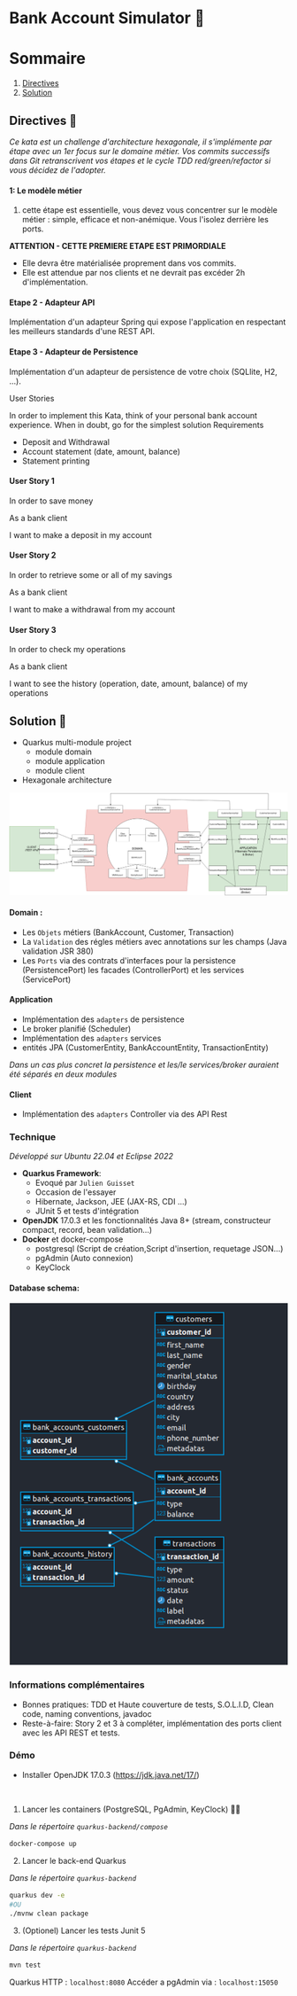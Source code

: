 
# Bank Account Simulator 🏦

# Sommaire
1. [Directives](#Directives-)
2. [Solution](#Solution-)



## Directives 🥅

*Ce kata est un challenge d'architecture hexagonale, il s'implémente par étape avec un 1er focus sur le domaine métier.
Vos commits successifs dans Git retranscrivent vos étapes et le cycle TDD red/green/refactor si vous décidez de l'adopter.*

#### 1: Le modèle métier
1. cette étape est essentielle, vous devez vous concentrer sur le modèle métier : simple, efficace et non-anémique.
Vous l'isolez derrière les ports.

**ATTENTION - CETTE PREMIERE ETAPE EST PRIMORDIALE**
- Elle devra être matérialisée proprement dans vos commits.
- Elle est attendue par nos clients et ne devrait pas excéder 2h d'implémentation.

#### Etape 2 - Adapteur API
Implémentation d'un adapteur Spring qui expose l'application en respectant les meilleurs standards d'une REST API.

#### Etape 3 - Adapteur de Persistence
Implémentation d'un adapteur de persistence de votre choix (SQLlite, H2, ...).

User Stories

In order to implement this Kata, think of your personal bank account experience.
When in doubt, go for the simplest solution Requirements

* Deposit and Withdrawal
* Account statement (date, amount, balance)
* Statement printing
 

#### User Story 1

In order to save money

As a bank client

I want to make a deposit in my account


#### User Story 2

In order to retrieve some or all of my savings

As a bank client

I want to make a withdrawal from my account


#### User Story 3

In order to check my operations

As a bank client

I want to see the history (operation, date, amount, balance) of my operations

## Solution 🧰 

- Quarkus multi-module project 
    - module domain
    - module application
    - module client
- Hexagonale architecture 

![alt text](documents/V1.png)



#### Domain :
- Les `Objets`  métiers (BankAccount, Customer, Transaction)
- La `Validation` des régles métiers avec annotations sur les champs (Java validation JSR 380) 
- Les `Ports` via des contrats d'interfaces pour la persistence (PersistencePort) les facades (ControllerPort) et les services (ServicePort)

#### Application 
- Implémentation des `adapters` de persistence
- Le broker planifié (Scheduler)
- Implémentation des `adapters` services
- entités JPA (CustomerEntity, BankAccountEntity, TransactionEntity)

*Dans un cas plus concret la persistence et les/le services/broker auraient été séparés en deux modules*

#### Client
- Implémentation des `adapters` Controller via des API Rest

### Technique
*Développé sur Ubuntu 22.04 et Eclipse 2022* 

- **Quarkus Framework**:
    - Evoqué par `Julien Guisset`
    - Occasion de l'essayer
    - Hibernate, Jackson, JEE (JAX-RS, CDI ...)
    - JUnit 5 et tests d'intégration
- **OpenJDK** 17.0.3 et les fonctionnalités Java 8+ (stream, constructeur compact, record, bean validation...)
- **Docker** et docker-compose
    - postgresql (Script de création,Script d'insertion, requetage JSON...)
    - pgAdmin (Auto connexion)
    - KeyClock

#### Database schema:
![alt text](documents/database.png)
### Informations complémentaires

- Bonnes pratiques: TDD et Haute couverture de tests, S.O.L.I.D, Clean code, naming conventions, javadoc
- Reste-à-faire: Story 2 et 3 à compléter, implémentation des ports client avec les API REST et tests.

### Démo
- Installer OpenJDK 17.0.3 (https://jdk.java.net/17/) 

<br>

1. Lancer les containers (PostgreSQL, PgAdmin, KeyClock) 🐘🐋

*Dans le répertoire `quarkus-backend/compose`*
```bash 
docker-compose up
```

2. Lancer le back-end Quarkus 

*Dans le répertoire `quarkus-backend`*
```bash 
quarkus dev -e
#OU
./mvnw clean package
```

3. (Optionel) Lancer les tests Junit 5

*Dans le répertoire `quarkus-backend`*
```bash 
mvn test
```


Quarkus HTTP : `localhost:8080`
Accéder a pgAdmin via : `localhost:15050` 
